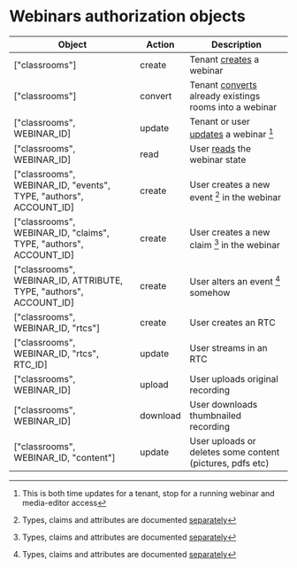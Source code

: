 # Webinars authorization objects

Object                                                           | Action   | Description
---------------------------------------------------------------- | -------- | ------------
["classrooms"]                                                     | create   | Tenant [creates](/webinars/api.md#create-webinar) a webinar
["classrooms"]                                                     | convert  | Tenant [converts](/webinars/api.md#update-webinar) already existings rooms into a webinar
["classrooms", WEBINAR_ID]                                         | update   | Tenant or user [updates](/webinars/api.md#update-webinar) a webinar [^1]
["classrooms", WEBINAR_ID]                                         | read     | User [reads](/webinars/api.md#read-webinar) the webinar state
["classrooms", WEBINAR_ID, "events", TYPE, "authors", ACCOUNT_ID]  | create   | User creates a new event [^2] in the webinar
["classrooms", WEBINAR_ID, "claims", TYPE, "authors", ACCOUNT_ID]  | create   | User creates a new claim [^2] in the webinar
["classrooms", WEBINAR_ID, ATTRIBUTE, TYPE, "authors", ACCOUNT_ID] | create   | User alters an event [^2] somehow
["classrooms", WEBINAR_ID, "rtcs"]                                 | create   | User creates an RTC
["classrooms", WEBINAR_ID, "rtcs", RTC_ID]                         | update   | User streams in an RTC
["classrooms", WEBINAR_ID]                                         | upload   | User uploads original recording
["classrooms", WEBINAR_ID]                                         | download | User downloads thumbnailed recording
["classrooms", WEBINAR_ID, "content"]                              | update   | User uploads or deletes some content (pictures, pdfs etc)

[^1]: This is both time updates for a tenant, stop for a running webinar and media-editor access

[^2]: Types, claims and attributes are documented [separately](./events.md)
